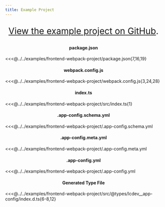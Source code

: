 ```yaml
---
title: Example Project
---
```


<div style="font-size: 2em" align="center">

[View the example project on GitHub](https://github.com/launchcodedev/app-config/tree/master/examples/frontend-webpack-project).

</div>

<h4 style="text-align:center">package.json</h4>

<<<@../../examples/frontend-webpack-project/package.json{7,16,19}

<h4 style="text-align:center">webpack.config.js</h4>

<<<@../../examples/frontend-webpack-project/webpack.config.js{3,24,28}

<h4 style="text-align:center">index.ts</h4>

<<<@../../examples/frontend-webpack-project/src/index.ts{1}

<h4 style="text-align:center">.app-config.schema.yml</h4>

<<<@../../examples/frontend-webpack-project/.app-config.schema.yml

<h4 style="text-align:center">.app-config.meta.yml</h4>

<<<@../../examples/frontend-webpack-project/.app-config.meta.yml

<h4 style="text-align:center">.app-config.yml</h4>

<<<@../../examples/frontend-webpack-project/.app-config.yml

<h4 style="text-align:center">Generated Type File</h4>

<<<@../../examples/frontend-webpack-project/src/@types/lcdev__app-config/index.d.ts{6-8,12}
